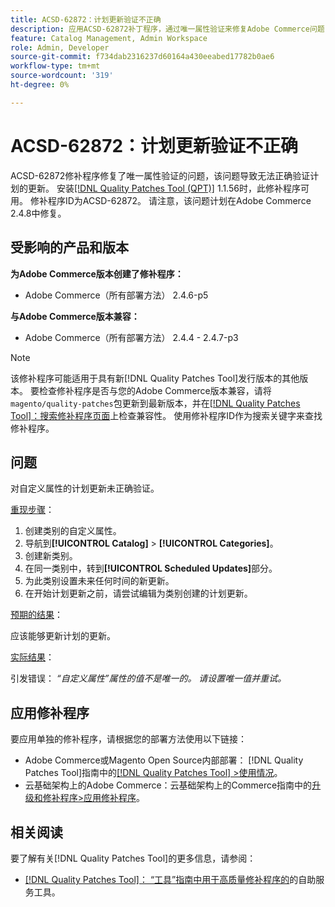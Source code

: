 ```yaml
---
title: ACSD-62872：计划更新验证不正确
description: 应用ACSD-62872补丁程序，通过唯一属性验证来修复Adobe Commerce问题，该问题导致未正确验证计划的更新。
feature: Catalog Management, Admin Workspace
role: Admin, Developer
source-git-commit: f734dab2316237d60164a430eeabed17782b0ae6
workflow-type: tm+mt
source-wordcount: '319'
ht-degree: 0%

---
```



# ACSD-62872：计划更新验证不正确

ACSD-62872修补程序修复了唯一属性验证的问题，该问题导致无法正确验证计划的更新。 安装[[!DNL Quality Patches Tool (QPT)]](/help/tools/quality-patches-tool/quality-patches-tool-to-self-serve-quality-patches.md) 1.1.56时，此修补程序可用。 修补程序ID为ACSD-62872。 请注意，该问题计划在Adobe Commerce 2.4.8中修复。

## 受影响的产品和版本

**为Adobe Commerce版本创建了修补程序：**

* Adobe Commerce（所有部署方法） 2.4.6-p5

**与Adobe Commerce版本兼容：**

* Adobe Commerce（所有部署方法） 2.4.4 - 2.4.7-p3

>[!NOTE]
>
>该修补程序可能适用于具有新[!DNL Quality Patches Tool]发行版本的其他版本。 要检查修补程序是否与您的Adobe Commerce版本兼容，请将`magento/quality-patches`包更新到最新版本，并在[[!DNL Quality Patches Tool]：搜索修补程序页面](https://experienceleague.adobe.com/tools/commerce-quality-patches/index.html)上检查兼容性。 使用修补程序ID作为搜索关键字来查找修补程序。

## 问题

对自定义属性的计划更新未正确验证。

<u>重现步骤</u>：

1. 创建类别的自定义属性。
1. 导航到&#x200B;**[!UICONTROL Catalog]** > **[!UICONTROL Categories]**。
1. 创建新类别。
1. 在同一类别中，转到&#x200B;**[!UICONTROL Scheduled Updates]**&#x200B;部分。
1. 为此类别设置未来任何时间的新更新。
1. 在开始计划更新之前，请尝试编辑为类别创建的计划更新。

<u>预期的结果</u>：

应该能够更新计划的更新。

<u>实际结果</u>：

引发错误： *“自定义属性”属性的值不是唯一的。 请设置唯一值并重试。*

## 应用修补程序

要应用单独的修补程序，请根据您的部署方法使用以下链接：

* Adobe Commerce或Magento Open Source内部部署： [!DNL Quality Patches Tool]指南中的[[!DNL Quality Patches Tool] >使用情况](/help/tools/quality-patches-tool/usage.md)。
* 云基础架构上的Adobe Commerce：云基础架构上的Commerce指南中的[升级和修补程序>应用修补程序](https://experienceleague.adobe.com/docs/commerce-cloud-service/user-guide/develop/upgrade/apply-patches.html)。


## 相关阅读

要了解有关[!DNL Quality Patches Tool]的更多信息，请参阅：

* [[!DNL Quality Patches Tool]： “工具”指南中用于高质量修补程序的](/help/tools/quality-patches-tool/quality-patches-tool-to-self-serve-quality-patches.md)的自助服务工具。
